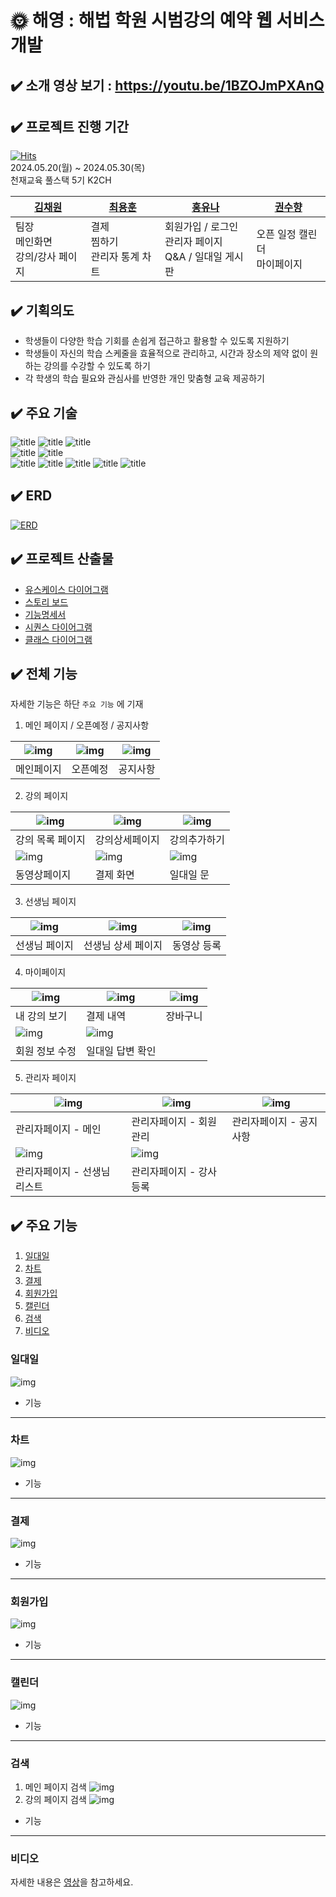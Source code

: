 # 🌞 해영 : 해법 학원 시범강의 예약 웹 서비스 개발

## ✔️ 소개  영상 보기 : https://youtu.be/1BZOJmPXAnQ
## ✔️ 프로젝트 진행 기간
[![Hits](https://hits.seeyoufarm.com/api/count/incr/badge.svg?url=https%3A%2F%2Fgithub.com%2Fyh010217%2FChunjae_Full_Stack_Proj03&count_bg=%2379C83D&title_bg=%23555555&icon=&icon_color=%23E7E7E7&title=hits&edge_flat=false)](https://hits.seeyoufarm.com) <br>
2024.05.20(월) ~ 2024.05.30(목) <br>
천재교육 풀스택 5기 K2CH

| [김채원](https://github.com/HEYWONY) | [최용훈](https://github.com/yh010217) | [홍유나](https://github.com/yuyuyu1123) | [권수향](https://github.com/Suhayng) |
|-----------------------------|------------------------------------|--------------------------------------|-----------------------------------|
| 팀장 <br> 메인화면 <br> 강의/강사 페이지 | 결제 <br> 찜하기 <br> 관리자 통계 차트         | 회원가입 / 로그인 <br> 관리자 페이지 <br> Q&A / 일대일 게시판 | 오픈 일정 캘린더 <br> 마이페이지              |


## ✔️ 기획의도
- 학생들이 다양한 학습 기회를 손쉽게 접근하고 활용할 수 있도록 지원하기
- 학생들이 자신의 학습 스케줄을 효율적으로 관리하고, 시간과 장소의 제약 없이 원하는 강의를 수강할 수 있도록 하기
- 각 학생의 학습 필요와 관심사를 반영한 개인 맞춤형 교육 제공하기

## ✔️ 주요 기술
![title](https://img.shields.io/badge/HTML5-E34F26?style=for-the-badge&logo=html5&logoColor=white
)   ![title](https://img.shields.io/badge/CSS3-1572B6?style=for-the-badge&logo=css3&logoColor=white
)   ![title](https://img.shields.io/badge/JavaScript-F7DF1E?style=for-the-badge&logo=JavaScript&logoColor=white)   
![title](https://img.shields.io/badge/Java-ED8B00?style=for-the-badge&logo=openjdk&logoColor=white)   ![title](https://img.shields.io/badge/Spring-6DB33F?style=for-the-badge&logo=spring&logoColor=white)   
![title](https://img.shields.io/badge/Amazon_AWS-232F3E?style=for-the-badge&logo=amazon-aws&logoColor=white) ![title](https://img.shields.io/badge/Figma-F24E1E?style=for-the-badge&logo=figma&logoColor=white)   ![title](https://img.shields.io/badge/IntelliJ_IDEA-000000.svg?style=for-the-badge&logo=intellij-idea&logoColor=white)   ![title](https://img.shields.io/badge/GitHub-100000?style=for-the-badge&logo=github&logoColor=white)   ![title](https://img.shields.io/badge/MariaDB-003545?style=for-the-badge&logo=mariadb&logoColor=white)

## ✔️ ERD
<a href="https://ibb.co/1QT4yWH"><img src="https://i.ibb.co/6wFq9C6/ERD.png" alt="ERD" border="0"></a>

## ✔️ 프로젝트 산출물
- [유스케이스 다이어그램](https://github.com/yh010217/Chunjae_Full_Stack_Proj03/blob/main/document/%EC%9C%A0%EC%8A%A4%EC%BC%80%EC%9D%B4%EC%8A%A4%20%EB%8B%A4%EC%9D%B4%EC%96%B4%EA%B7%B8%EB%9E%A8.md)
- [스토리 보드](https://github.com/yh010217/Chunjae_Full_Stack_Proj03/blob/main/document/%EC%8A%A4%ED%86%A0%EB%A6%AC%EB%B3%B4%EB%93%9C.md) <br>
- [기능명세서](https://github.com/yh010217/Chunjae_Full_Stack_Proj03/blob/main/document/%ED%95%B4%EC%98%81_%EC%9A%94%EA%B5%AC%EC%82%AC%ED%95%AD.pdf)
- [시퀀스 다이어그램](https://github.com/yh010217/Chunjae_Full_Stack_Proj03/blob/main/document/%EC%8B%9C%ED%80%80%EC%8A%A4%20%EB%8B%A4%EC%9D%B4%EC%96%B4%EA%B7%B8%EB%9E%A8.md)
- [클래스 다이어그램](https://github.com/yh010217/Chunjae_Full_Stack_Proj03/blob/main/document/%ED%81%B4%EB%9E%98%EC%8A%A4%20%EB%8B%A4%EC%9D%B4%EC%96%B4%EA%B7%B8%EB%9E%A8.md)

## ✔️ 전체 기능
자세한 기능은 하단 `주요 기능` 에 기재 <br>
1. 메인 페이지 / 오픈예정 / 공지사항

| ![img](https://imgur.com/oiSCiQH.jpg) | ![img](https://imgur.com/Ey8jxPW.jpg) | ![img](https://imgur.com/mrYnG5P.jpg) |
| --- | --- | --- |
| 메인페이지 | 오픈예정 | 공지사항 |

2. 강의 페이지


|![img](https://imgur.com/dn4Vnwy.jpg)| ![img](https://imgur.com/YIk4asL.jpg) | ![img](https://imgur.com/hgzHuxf.jpg) | 
| --- | --- | --- | 
|강의 목록 페이지 | 강의상세페이지 | 강의추가하기 |
|  ![img](https://imgur.com/hmFKLh5.jpg) | ![img](https://imgur.com/Djq8DHF.jpg) | ![img](https://imgur.com/dkJMf2R.png) |
| 동영상페이지 | 결제 화면 | 일대일 문|

3. 선생님 페이지

| ![img](https://imgur.com/vEYsahz.jpg) | ![img](https://imgur.com/5CVMS6W.jpg) | ![img](https://imgur.com/JDswahR.jpg)|
| --- | --- | --- |
| 선생님 페이지 | 선생님 상세 페이지 | 동영상 등록 |

4. 마이페이지


| ![img](https://imgur.com/tlfK4I6.jpg) | ![img](https://imgur.com/MNdnslT.jpg)|![img](https://imgur.com/LahzkkG.jpg)|
| --- | --- | --- |
| 내 강의 보기 | 결제 내역 | 장바구니 |
| ![img](https://imgur.com/YAdmH0b.jpg) | ![img](https://imgur.com/xM6kJ81.jpg)  |
| 회원 정보 수정 | 일대일 답변 확인 |


5. 관리자 페이지

| ![img](https://imgur.com/Q6x6jBd.jpg)| ![img](https://imgur.com/Ya5rJfm.jpg) | ![img](https://imgur.com/2uiHkIy.jpg) |
| --- | --- | --- |
| 관리자페이지 - 메인 | 관리자페이지 - 회원관리 | 관리자페이지 - 공지사항 |
| ![img](https://imgur.com/3qhxnnM.jpg) | ![img](https://imgur.com/ju4va5Z.jpg) |  |
| 관리자페이지 - 선생님 리스트 | 관리자페이지 - 강사 등록  |  |

## ✔️ 주요 기능
1. [일대일](#일대일)
2. [차트](#차트)
3. [결제](#결제)
4. [회원가입](#회원가입)
5. [캘린더](#캘린더)
6. [검색](#검색)
7. [비디오](#비디오)

### 일대일
![img](https://imgur.com/BINYnac.gif)
- 기능 
---
### 차트
![img](https://imgur.com/3WO1wpX.gif)
- 기능
---
### 결제
![img](https://imgur.com/CQWITd1.gif)
- 기능
---
### 회원가입
![img](https://imgur.com/wq7WJp0.gif)
- 기능
---
### 캘린더
![img](https://imgur.com/lkGqszc.gif)
- 기능
---
### 검색
1. 메인 페이지 검색
   ![img](https://imgur.com/lVXPwBD.gif)
2. 강의 페이지 검색
   ![img](https://imgur.com/QYX19Qm.gif)
- 기능
---
### 비디오


자세한 내용은 [영상](https://youtu.be/1BZOJmPXAnQ)을 참고하세요.
